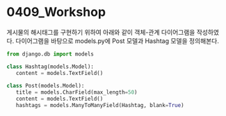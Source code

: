 # 0409_Workshop

게시물의 해시태그를 구현하기 위하여 아래와 같이 객체-관계 다이어그램을 작성하였다. 다이어그램을 바탕으로 models.py에 Post 모델과 Hashtag 모델을 정의해본다.



```python
from django.db import models

class Hashtag(models.Model):
   content = models.TextField()
    
class Post(models.Model):
   title = models.CharField(max_length=50)
   content = models.TextField()
   hashtags = models.ManyToManyField(Hashtag, blank=True)
```

